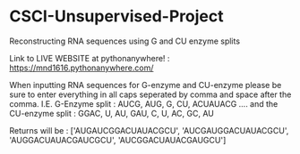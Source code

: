 # CSCI-Unsupervised-Project
Reconstructing RNA sequences using G and CU enzyme splits

Link to LIVE WEBSITE at pythonanywhere! : https://mnd1616.pythonanywhere.com/

When inputting RNA sequences for G-enzyme and CU-enzyme please be sure to enter everything in all caps seperated by comma and space after the comma. 
I.E.
G-Enzyme split : AUCG, AUG, G, CU, ACUAUACG             .... and the
CU-enzyme split : GGAC, U, AU, GAU, C, U, AC, GC, AU

Returns will be : ['AUGAUCGGACUAUACGCU', 'AUCGAUGGACUAUACGCU', 'AUGGACUAUACGAUCGCU', 'AUCGGACUAUACGAUGCU']

